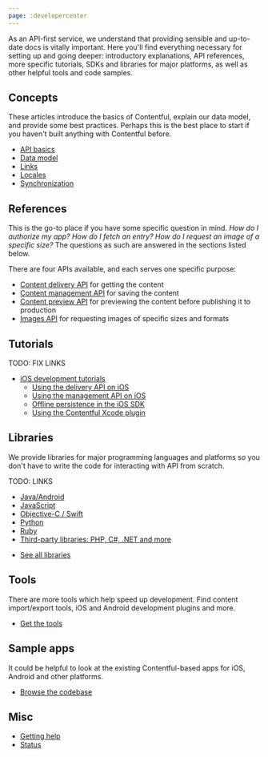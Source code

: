 ```yaml
---
page: :developercenter
---
```


As an API-first service, we understand that providing sensible and up-to-date docs is vitally important. Here you'll find everything necessary for setting up and going deeper: introductory explanations, API references, more specific tutorials, SDKs and libraries for major platforms, as well as other helpful tools and code samples.

## Concepts

These articles introduce the basics of Contentful, explain our data model, and provide some best practices. Perhaps this is the best place to start if you haven't built anything with Contentful before.

- [API basics](overview/apis/)
- [Data model](overview/data-model/)
- [Links](overview/links/)
- [Locales](overview/locales/)
- [Synchronization](overview/sync/)

## References

This is the go-to place if you have some specific question in mind. *How do I authorize my app? How do I fetch an entry? How do I request an image of a specific size?* The questions as such are answered in the sections listed below.

There are four APIs available, and each serves one specific purpose:

* [Content delivery API]() for getting the content
* [Content management API]() for saving the content
* [Content preview API]() for previewing the content before publishing it to production
* [Images API]() for requesting images of specific sizes and formats

## Tutorials

TODO: FIX LINKS
- [iOS development tutorials](tutorials/)
	- [Using the delivery API on iOS](using-delivery-api-on-ios/)
	- [Using the management API on iOS](using-management-api-on-ios/)
	- [Offline persistence in the iOS SDK](offline-persistence-in-ios-sdk)
	- [Using the Contentful Xcode plugin](using-contentful-xcode-plugin)

## Libraries

We provide libraries for major programming languages and platforms so you don't have to write the code for interacting with API from scratch.

TODO: LINKS
* [Java/Android]()
* [JavaScript]()
* [Objective-C / Swift]()
* [Python]()
* [Ruby]()
* [Third-party libraries: PHP, C#, .NET and more]()

- [See all libraries](libraries/)

## Tools

There are more tools which help speed up development. Find content import/export tools, iOS and Android development plugins and more.

- [Get the tools](tools/)

## Sample apps

It could be helpful to look at the existing Contentful-based apps for iOS, Android and other platforms.

- [Browse the codebase](examples/)

## Misc

* [Getting help]()
* [Status]()